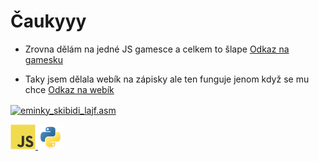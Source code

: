 # Čaukyyy

- Zrovna dělám na jedné JS gamesce a celkem to šlape [Odkaz na gamesku](http://nemcovaa.borec.cz/kaficko.html)

- Taky jsem dělala webík na zápisky ale ten funguje jenom když se mu chce [Odkaz na webík](http://emoposlalabysmiplszapisky.wz.cz/)

<p align="left">
<a href="https://instagram.com/eminky_skibidi_lajf.asm" target="blank"><img align="center" src="https://raw.githubusercontent.com/rahuldkjain/github-profile-readme-generator/master/src/images/icons/Social/instagram.svg" alt="eminky_skibidi_lajf.asm" height="30" width="40" /></a>
</p>

<p align="left"> <a href="https://developer.mozilla.org/en-US/docs/Web/JavaScript" target="_blank" rel="noreferrer"> <img src="https://raw.githubusercontent.com/devicons/devicon/master/icons/javascript/javascript-original.svg" alt="javascript" width="40" height="40"/> </a> <a href="https://www.python.org" target="_blank" rel="noreferrer"> <img src="https://raw.githubusercontent.com/devicons/devicon/master/icons/python/python-original.svg" alt="python" width="40" height="40"/> </a> </p>
